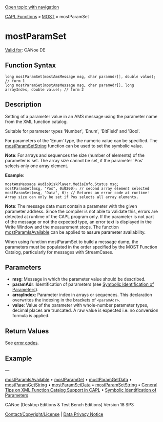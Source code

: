 [Open topic with navigation](../../../../../CANoeDEFamily.htm#Topics/CAPLFunctions/MOST/Functions/CAPLfunctionMOSTParamSet.md)

[CAPL Functions](../../CAPLfunctions.md) » [MOST](../CAPLfunctionsMOSTOverview.md) » mostParamSet

# mostParamSet

[Valid for](../../../Shared/FeatureAvailability.md): CANoe DE

## Function Syntax

```plaintext
long mostParamSet(mostAmsMessage msg, char paramAdr[], double value); // form 1
long mostParamSet(mostAmsMessage msg, char paramAdr[], long arrayIndex, double value); // form 2
```

## Description

Setting of a parameter value in an AMS message using the parameter name from the XML function catalog.

Suitable for parameter types 'Number', 'Enum', 'BitField' and 'Bool'.

For parameters of the 'Enum' type, the numeric value can be specified. The [mostParamSetString](CAPLfunctionMOSTParamSetString.md) function can be used to set the symbolic value.

**Note**: For arrays and sequences the size (number of elements) of the parameter is set. The array size cannot be set, if the parameter 'Pos' selects only one array element.

**Example**:

```plaintext
mostAmsMessage AudioDiskPlayer.MediaInfo.Status msg;
mostParamSet(msg, "Pos", 0x0200); // second array element selected
mostParamSet(msg, "Data", 6); // Returns an error code at runtime! Array size can only be set if Pos selects all array elements.
```

**Note**: The message data must contain a parameter with the given parameter address. Since the compiler is not able to validate this, errors are detected at runtime of the CAPL program only. If the parameter is not part of the message or not the expected type, an error text is displayed in the Write Window and the measurement stops. The function [mostParamIsAvailable](CAPLfunctionMOSTParamIsAvailable.md) can be applied to assure parameter availability.

When using function mostParamSet to build a message dump, the parameters must be populated in the order specified by the MOST Function Catalog, particularly for messages with StreamCases.

## Parameters

- **msg**: Message in which the parameter value should be described.
- **paramAdr**: Identification of parameters (see [Symbolic Identification of Parameters](../CAPLfunctionsMOSTSymIDParam.md)).
- **arrayIndex**: Parameter index in arrays or sequences. This declaration overwrites the indexing in the brackets of `<paramAdr>`.
- **value**: Value of the parameter with whole-number parameter types, decimal places are truncated. A raw value is expected i.e. no conversion formula is applied.

## Return Values

See [error codes](../CAPLfunctionsMOSTErrorCodes.md).

## Example

—

[mostParamIsAvailable](CAPLfunctionMOSTParamIsAvailable.md) • [mostParamGet](CAPLfunctionMOSTParamGet.md) • [mostParamGetData](CAPLfunctionMOSTParamGetData.md) • [mostParamGetString](CAPLfunctionMOSTParamGetString.md) • [mostParamSetData](CAPLfunctionMOSTParamSetData.md) • [mostParamSetString](CAPLfunctionMOSTParamSetString.md) • [General Tips on XML Function Catalog Support in CAPL](../CAPLfunctionsMOSTXMLSupport.md) • [Symbolic Identification of Parameters](../CAPLfunctionsMOSTSymIDParam.md)

CANoe (Desktop Editions & Test Bench Editions) Version 18 SP3

[Contact/Copyright/License](../../../Shared/ContactCopyrightLicense.md) | [Data Privacy Notice](https://www.vector.com/int/en/company/get-info/privacy-policy/)
